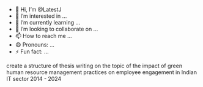 - 👋 Hi, I’m @LatestJ
- 👀 I’m interested in ...
- 🌱 I’m currently learning ...
- 💞️ I’m looking to collaborate on ...
- 📫 How to reach me ...
- 😄 Pronouns: ...
- ⚡ Fun fact: ...

<!---
LatestJ/LatestJ is a ✨ special ✨ repository because its `README.md` (this file) appears on your GitHub profile.
You can click the Preview link to take a look at your changes.
--->
create a structure of thesis writing on the topic of the impact of green human resource management practices on employee engagement in Indian IT sector 2014 - 2024
